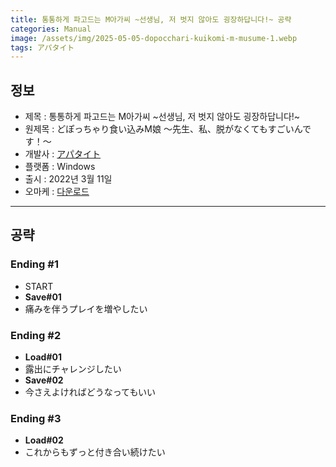 ```yaml
---
title: 통통하게 파고드는 M아가씨 ~선생님, 저 벗지 않아도 굉장하답니다!~ 공략
categories: Manual
image: /assets/img/2025-05-05-dopocchari-kuikomi-m-musume-1.webp
tags: アパタイト
---
```


## 정보

* 제목 : 통통하게 파고드는 M아가씨 ~선생님, 저 벗지 않아도 굉장하답니다!~
* 원제목 : どぽっちゃり食い込みM娘 ～先生、私、脱がなくてもすごいんです！～
* 개발사 : [アパタイト](tags/アパタイト)
* 플랫폼 : Windows
* 출시 : 2022년 3월 11일
* 오마케 : [다운로드](/assets/omake/dopocchari-kuikomi-m-musume.zip)

---

## 공략

### Ending #1

* START
* **Save#01**
* 痛みを伴うプレイを増やしたい

### Ending #2

* **Load#01**
* 露出にチャレンジしたい
* **Save#02**
* 今さえよければどうなってもいい

### Ending #3

* **Load#02**
* これからもずっと付き合い続けたい
